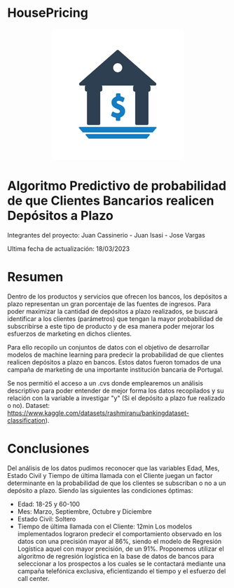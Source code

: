 # HousePricing
<p align="center">
  <img src="https://github.com/JuanCassinerio/Bank-Deposit-Classification---Logistic-Regression-Decision-tree-and-Random-Forest/blob/main/logo.jpg" width="300" alt="Logo">
</p>

# Algoritmo Predictivo de probabilidad de que Clientes Bancarios realicen Depósitos a Plazo
Integrantes del proyecto: Juan Cassinerio - Juan Isasi - Jose Vargas

Ultima fecha de actualización: 18/03/2023

# Resumen
Dentro de los productos y servicios que ofrecen los bancos, los depósitos a plazo representan un gran porcentaje de las fuentes de ingresos. Para poder maximizar la cantidad de depósitos a plazo realizados, se buscará identificar a los clientes (parámetros) que tengan la mayor probabilidad de subscribirse a este tipo de producto y de esa manera poder mejorar los esfuerzos de marketing en dichos clientes.

Para ello recopilo un conjuntos de datos con el objetivo de desarrollar modelos de machine learning para predecir la probabilidad de que clientes realicen depósitos a plazo en bancos. Estos datos fueron tomados de una campaña de marketing de una importante institución bancaria de Portugal.

Se nos permitió el acceso a un .cvs donde emplearemos un análisis descriptivo para poder entender de mejor forma los datos recopilados y su relación con la variable a investigar "y" (Si el depósito a plazo fue realizado o no).
Dataset: https://www.kaggle.com/datasets/rashmiranu/bankingdataset-classification).

# Conclusiones
Del análisis de los datos pudimos reconocer que las variables Edad, Mes, Estado Civil y Tiempo de última llamada con el Cliente juegan un factor determinante en la probabilidad de que los clientes se subscriban o no a un depósito a plazo. Siendo las siguientes las condiciones óptimas:
- Edad: 18-25 y 60-100
- Mes: Marzo, Septiembre, Octubre y Diciembre
- Estado Civil: Soltero
- Tiempo de última llamada con el Cliente: 12min
Los modelos implementados lograron predecir el comportamiento observado en los datos con una precisión mayor al 86%, siendo el modelo de Regresión Logística aquel con mayor precisión, de un 91%. Proponemos utilizar el algoritmo de regresión logística en la base de datos de bancos para seleccionar a los prospectos a los cuales se le contactará mediante una campaña telefónica exclusiva, eficientizando el tiempo y el esfuerzo del call center.
